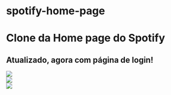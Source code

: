 # spotify-home-page

<h1>Clone da Home page do Spotify</h1>
<h2>Atualizado, agora com página de login!</h2>
<img src="https://user-images.githubusercontent.com/100368699/157957300-27024a3e-4610-420a-9e45-bbecc7e0f847.png"><br>
<img src="https://user-images.githubusercontent.com/100368699/157534126-5daba9c6-620b-49a5-af64-8f8fc263eaba.png"><br>
<img src="https://user-images.githubusercontent.com/100368699/157534143-52f17f1c-0c28-4eec-99c3-d7ce098d9a0d.png">
